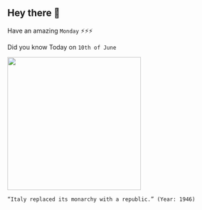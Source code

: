 ## Hey there 👋
Have an amazing `Monday` ⚡⚡⚡

Did you know Today on `10th of June`
 
 [<img src="https://upload.wikimedia.org/wikipedia/commons/6/63/Scheda_elettorale_referendum_2_giugno_1946.jpg" width="300" />](https://en.wikipedia.org/wiki/1946_Italian_institutional_referendum#:~:text=10%20June) 
 ```
“Italy replaced its monarchy with a republic.” (Year: 1946)
```

